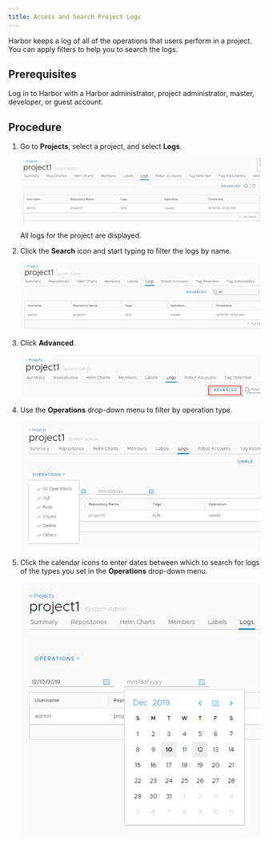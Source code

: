 ```yaml
---
title: Access and Search Project Logs
---
```


Harbor keeps a log of all of the operations that users perform in a project. You can apply filters to help you to search the logs.

## Prerequisites

Log in to Harbor with a Harbor administrator, project administrator, master, developer, or guest account.

## Procedure

1. Go to **Projects**, select a project, and select **Logs**.

    ![View logs](../img/project-logs.png)

    All logs for the project are displayed.

1. Click the **Search** icon and start typing to filter the logs by name.
 
    ![Filter logs](../img/log-filter.png)

1. Click **Advanced**.

    ![Advanced log search](../img/log-search-advanced.png)

1. Use the **Operations** drop-down menu to filter by operation type.

    ![Search logs by operation type](../img/new-project-log.png)

1. Click the calendar icons to enter dates between which to search for logs of the types you set in the **Operations** drop-down menu. 

    ![Filter logs by date](../img/log-search-advanced-date.png)
